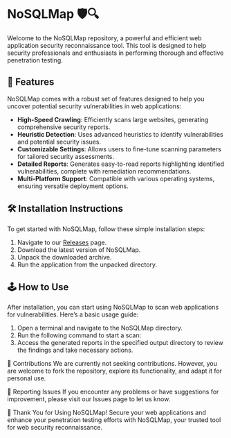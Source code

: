 # NoSQLMap 🛡️🔍

Welcome to the NoSQLMap repository, a powerful and efficient web application security reconnaissance tool. This tool is designed to help security professionals and enthusiasts in performing thorough and effective penetration testing.

## 🚀 Features

NoSQLMap comes with a robust set of features designed to help you uncover potential security vulnerabilities in web applications:

- **High-Speed Crawling**: Efficiently scans large websites, generating comprehensive security reports.
- **Heuristic Detection**: Uses advanced heuristics to identify vulnerabilities and potential security issues.
- **Customizable Settings**: Allows users to fine-tune scanning parameters for tailored security assessments.
- **Detailed Reports**: Generates easy-to-read reports highlighting identified vulnerabilities, complete with remediation recommendations.
- **Multi-Platform Support**: Compatible with various operating systems, ensuring versatile deployment options.

## 🛠️ Installation Instructions

To get started with NoSQLMap, follow these simple installation steps:

1. Navigate to our [Releases](../../releases) page.
2. Download the latest version of NoSQLMap.
3. Unpack the downloaded archive.
4. Run the application from the unpacked directory.

## 🕹️ How to Use

After installation, you can start using NoSQLMap to scan web applications for vulnerabilities. Here’s a basic usage guide:

1. Open a terminal and navigate to the NoSQLMap directory.
2. Run the following command to start a scan:
3. Access the generated reports in the specified output directory to review the findings and take necessary actions.

🛑 Contributions
We are currently not seeking contributions. However, you are welcome to fork the repository, explore its functionality, and adapt it for personal use.

🐞 Reporting Issues
If you encounter any problems or have suggestions for improvement, please visit our Issues page to let us know.

🌟 Thank You for Using NoSQLMap!
Secure your web applications and enhance your penetration testing efforts with NoSQLMap, your trusted tool for web security reconnaissance.
